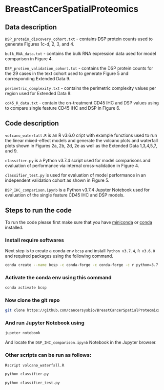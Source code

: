 # BreastCancerSpatialProteomics

## Data description 

`DSP_protein_discovery_cohort.txt` - contains DSP protein counts used to generate Figures 1c-d, 2, 3, and 4.

`bulk_RNA_data.txt` - contains the bulk RNA expression data used for model comparison in Figure 4.

`DSP_protien_validation_cohort.txt` - contains the DSP protein counts for the 29 cases  in the text cohort used to generate Figure 5 and corresponding Extended Data 9.

`perimetric_complexity.txt` - contains the perimetric complexity values per region used for Extended Data 8. 

`cd45_R_data.txt` - contain the on-treatment CD45 IHC and DSP values using to compare single feature CD45 IHC and DSP in Figure 6.  

## Code description

`volcano_waterfall.R` is an R v3.6.0 cript with example functions used to run the linear mixed-effect models and generate the volcano plots and waterfall plots shown in Figures 2a, 2b, 2d, 2e as well as the Extended Data 1,3,4,5,7, and 9.

`classifier.py` is a Python v3.7.4 script used for model comparisons and evaluation of performance via internal cross-validation in Figure 4.

`classifier_test.py` is used for evaluation of model performance in an independent validation cohort as shown in Figure 5. 

`DSP_IHC_comparison.ipynb` is a Python v3.7.4 Jupyter Notebook used for evaluation of the single feature CD45 IHC and DSP models.



## Steps to run the code

To run the code please first make sure that you have [miniconda](https://docs.conda.io/en/latest/miniconda.html) or [conda](https://docs.conda.io/) installed.


### Install require softwares

Next step is to create a conda env `bcsp` and install `Python v3.7.4`, `R v3.6.0` and required packages using the following command.

``` bash
conda create --name bcsp -c conda-forge -c conda-forge -c r python=3.7.4 jupyter pandas=0.25.1 numpy=1.17.2 scipy=1.3.1 scikit-learn=0.21.3 pystan=2.19.1.1 seaborn=0.9.0 statsmodels=0.10.1 arviz=0.10.0 matplotlib=3.1.2 blackcellmagic r-base=3.6.0 r-vioplot=0.3.2 r-zoo=1.8-6 r-sm=2.2-5.6 r-ggrepel=0.8.1 r-ggplot2=3.3.0 r-reshape=0.8.8 r-tidyr=1.0.3 r-lmerTest=3.1-0 r-lme4=1.1-21 r-matrix=1.2-17 r-dplyr=0.8.5 r-ggeffects
```

### Activate the conda env using this command

``` bash
conda activate bcsp
```

### Now clone the git repo

``` bash
git clone https://github.com/cancersysbio/BreastCancerSpatialProteomics.git BCSP && cd BCSP
```

### And run Jupyter Notebook using
``` bash
jupeter notebook
```
And locate the `DSP_IHC_comparison.ipynb` Notebook in the Jupyter browser.

### Other scripts can be run as follows:

``` bash
Rscript volcano_waterfall.R
```
``` bash
python classifier.py
```
``` bash
python classifier_test.py
```


